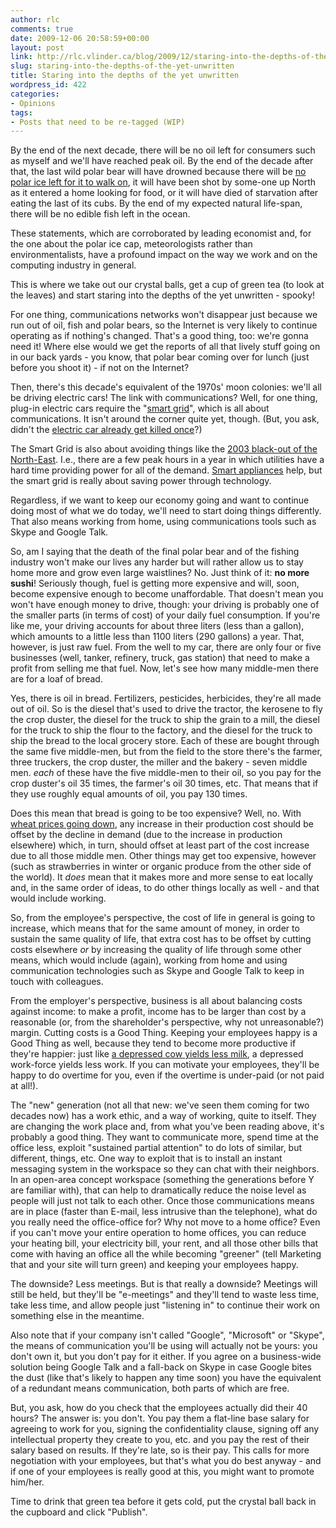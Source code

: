 ```yaml
---
author: rlc
comments: true
date: 2009-12-06 20:58:59+00:00
layout: post
link: http://rlc.vlinder.ca/blog/2009/12/staring-into-the-depths-of-the-yet-unwritten/
slug: staring-into-the-depths-of-the-yet-unwritten
title: Staring into the depths of the yet unwritten
wordpress_id: 422
categories:
- Opinions
tags:
- Posts that need to be re-tagged (WIP)
---
```


By the end of the next decade, there will be no oil left for consumers such as myself and we'll have reached peak oil.
By the end of the decade after that, the last wild polar bear will have drowned because there will be [no polar ice left for it to walk on](http://arctic.atmos.uiuc.edu/cryosphere/), it will have been shot by some-one up North as it entered a home looking for food, or it will have died of starvation after eating the last of its cubs.
By the end of my expected natural life-span, there will be no edible fish left in the ocean.

These statements, which are corroborated by leading economist and, for the one about the polar ice cap, meteorologists rather than environmentalists, have a profound impact on the way we work and on the computing industry in general.
<!-- more -->
This is where we take out our crystal balls, get a cup of green tea (to look at the leaves) and start staring into the depths of the yet unwritten - spooky!

For one thing, communications networks won't disappear just because we run out of oil, fish and polar bears, so the Internet is very likely to continue operating as if nothing's changed. That's a good thing, too: we're gonna need it! Where else would we get the reports of all that lively stuff going on in our back yards - you know, that polar bear coming over for lunch (just before you shoot it) - if not on the Internet?

Then, there's this decade's equivalent of the 1970s' moon colonies: we'll all be driving electric cars! The link with communications? Well, for one thing, plug-in electric cars require the "[smart grid](http://en.wikipedia.org/wiki/Smart_grid)", which is all about communications. It isn't around the corner quite yet, though. (But, you ask, didn't the [electric car already get killed once](http://www.sonyclassics.com/whokilledtheelectriccar/)?)

The Smart Grid is also about avoiding things like the [2003 black-out of the North-East](http://en.wikipedia.org/wiki/Northeast_Blackout_of_2003). I.e., there are a few peak hours in a year in which utilities have a hard time providing power for all of the demand. [Smart appliances](http://www.msnbc.msn.com/id/21760974/) help, but the smart grid is really about saving power through technology.

Regardless, if we want to keep our economy going and want to continue doing most of what we do today, we'll need to start doing things differently. That also means working from home, using communications tools such as Skype and Google Talk.

So, am I saying that the death of the final polar bear and of the fishing industry won't make our lives any harder but will rather allow us to stay home more and grow even large waistlines? No. Just think of it: **no more sushi**! Seriously though, fuel is getting more expensive and will, soon, become expensive enough to become unaffordable. That doesn't mean you won't have enough money to drive, though: your driving is probably one of the smaller parts (in terms of cost) of your daily fuel consumption. If you're like me, your driving accounts for about three liters (less than a gallon), which amounts to a little less than 1100 liters (290 gallons) a year. That, however, is just raw fuel. From the well to my car, there are only four or five businesses (well, tanker, refinery, truck, gas station) that need to make a profit from selling me that fuel. Now, let's see how many middle-men there are for a loaf of bread.

Yes, there is oil in bread. Fertilizers, pesticides, herbicides, they're all made out of oil. So is the diesel that's used to drive the tractor, the kerosene to fly the crop duster, the diesel for the truck to ship the grain to a mill, the diesel for the truck to ship the flour to the factory, and the diesel for the truck to ship the bread to the local grocery store. Each of these are bought through the same five middle-men, but from the field to the store there's the farmer, three truckers, the crop duster, the miller and the bakery - seven middle men. _each_ of these have the five middle-men to their oil, so you pay for the crop duster's oil 35 times, the farmer's oil 30 times, etc. That means that if they use roughly equal amounts of oil, you pay 130 times.

Does this mean that bread is going to be too expensive? Well, no. With [wheat prices going down](http://wheatwise.blogspot.com/), any increase in their production cost should be offset by the decline in demand (due to the increase in production elsewhere) which, in turn, should offset at least part of the cost increase due to all those middle men. Other things may get too expensive, however (such as strawberries in winter or organic produce from the other side of the world). It _does_ mean that it makes more and more sense to eat locally and, in the same order of ideas, to do other things locally as well - and that would include working.

So, from the employee's perspective, the cost of life in general is going to increase, which means that for the same amount of money, in order to sustain the same quality of life, that extra cost has to be offset by cutting costs elsewhere _or_ by increasing the quality of life through some other means, which would include (again), working from home and using communication technologies such as Skype and Google Talk to keep in touch with colleagues.

From the employer's perspective, business is all about balancing costs against income: to make a profit, income has to be larger than cost by a reasonable (or, from the shareholder's perspective, why not unreasonable?) margin. Cutting costs is a Good Thing. Keeping your employees happy is a Good Thing as well, because they tend to become more productive if they're happier: just like [a depressed cow yields less milk](http://web.archive.org/web/20101019122430/http://tw3a.siuc.edu/434factr.htm), a depressed work-force yields less work. If you can motivate your employees, they'll be happy to do overtime for you, even if the overtime is under-paid (or not paid at all!).

The "new" generation (not all that new: we've seen them coming for two decades now) has a work ethic, and a way of working, quite to itself. They are changing the work place and, from what you've been reading above, it's probably a good thing. They want to communicate more, spend time at the office less, exploit "sustained partial attention" to do lots of similar, but different, things, etc. One way to exploit that is to install an instant messaging system in the workspace so they can chat with their neighbors. In an open-area concept workspace (something the generations before Y are familiar with), that can help to dramatically reduce the noise level as people will just not talk to each other. Once those communications means are in place (faster than E-mail, less intrusive than the telephone), what do you really need the office-office for? Why not move to a home office? Even if you can't move your entire operation to home offices, you can reduce your heating bill, your electricity bill, your rent, and all those other bills that come with having an office all the while becoming "greener" (tell Marketing that and your site will turn green) and keeping your employees happy.

The downside? Less meetings. But is that really a downside? Meetings will still be held, but they'll be "e-meetings" and they'll tend to waste less time, take less time, and allow people just "listening in" to continue their work on something else in the meantime.

Also note that if your company isn't called "Google", "Microsoft" or "Skype", the means of communication you'll be using will actually not be yours: you don't own it, but you don't pay for it either. If you agree on a business-wide solution being Google Talk and a fall-back on Skype in case Google bites the dust (like that's likely to happen any time soon) you have the equivalent of a redundant means communication, both parts of which are free.

But, you ask, how do you check that the employees actually did their 40 hours? The answer is: you don't. You pay them a flat-line base salary for agreeing to work for you, signing the confidentiality clause, signing off any intellectual property they create to you, etc. and you pay the rest of their salary based on results. If they're late, so is their pay. This calls for more negotiation with your employees, but that's what you do best anyway - and if one of your employees is really good at this, you might want to promote him/her.

Time to drink that green tea before it gets cold, put the crystal ball back in the cupboard and click "Publish".
